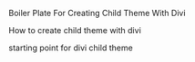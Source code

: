 <p>Boiler Plate For Creating Child Theme With Divi</p>
<p>How to create child theme with divi</p>
<p>starting point for divi child theme</p>
